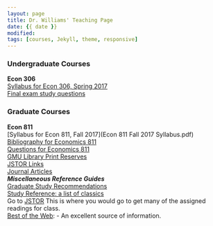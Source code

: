 ```yaml
---
layout: page
title: Dr. Williams' Teaching Page
date: {{ date }}
modified:
tags: [courses, Jekyll, theme, responsive]
---
```


### Undergraduate Courses

**Econ 306**
<br>
[Syllabus for Econ 306, Spring 2017](econ306spring2017.pdf)
<br>
[Final exam study questions](magnificence)

### Graduate Courses

**Econ 811**
<br>
[Syllabus for Econ 811, Fall 2017](Econ 811 Fall 2017 Syllabus.pdf)
<br>
[Bibliography for Economics 811](bibliography)
<br>
[Questions for Economics 811](811questions)
<br>
[GMU Library Print Reserves](http://magik.gmu.edu/cgi-bin/Pwebrecon.cgi?DB=local&PAGE=rbSearch)
<br>
[JSTOR Links](econ811JSTORlinks.pdf)
<br>
[Journal Articles](journal-articles)
<br>
**_Miscellaneous Reference Guides_**
<br>
[Graduate Study Recommendations](recommendations)
<br>
[Study Reference: a list of classics](study-references)
<br>
Go to [JSTOR](http://www.jstor.org/) This is where you would go to get many of the assigned readings for class.
<br>
[Best of the Web](http://botw.org/top/Science/Social_Sciences/Economics/): - An excellent source of information.
<br>

